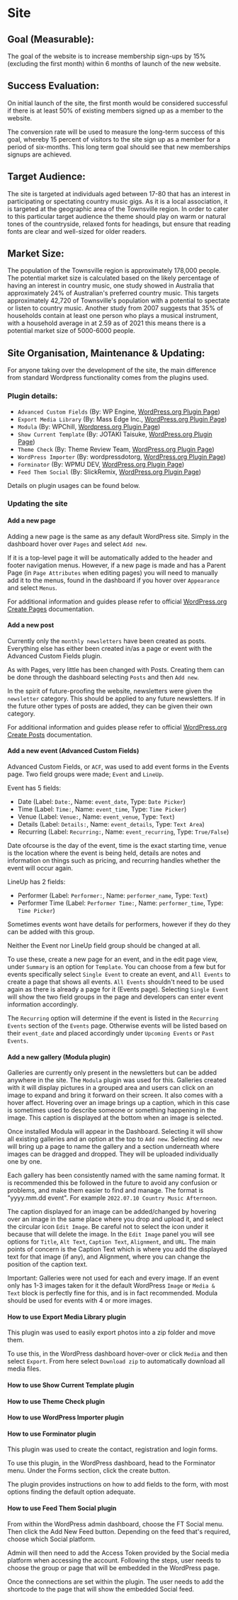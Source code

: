 # Site

## Goal (Measurable):

The goal of the website is to increase membership sign-ups by 15% (excluding the first month) within 6 months of launch
of the new website.

## Success Evaluation:

On initial launch of the site, the first month would be considered successful if there is at least 50% of existing
members signed up as a member to the website.

The conversion rate will be used to measure the long-term success of this goal, whereby 15 percent of visitors to the
site sign up as a member for a period of six-months. This long term goal should see that new memberships signups are
achieved.

## Target Audience:

The site is targeted at individuals aged between 17-80 that has an interest in participating or spectating country music
gigs. As it is a local association, it is targeted at the geographic area of the Townsville region. In order to cater to
this particular target audience the theme should play on warm or natural tones of the countryside, relaxed fonts for
headings, but ensure that reading fonts are clear and well-sized for older readers.

## Market Size:

The population of the Townsville region is approximately 178,000 people. The potential market size is calculated based
on the likely percentage of having an interest in country music, one study showed in Australia that approximately 24% of
Australian's preferred country music. This targets approximately 42,720 of Townsville's population with a potential to
spectate or listen to country music. Another study from 2007 suggests that 35% of households contain at least one person
who plays a musical instrument, with a household average in at 2.59 as of 2021 this means there is a potential market
size of 5000-6000 people.

## Site Organisation, Maintenance & Updating:
For anyone taking over the development of the site, the main difference from standard Wordpress functionality comes from the plugins used.

### Plugin details:
- `Advanced Custom Fields` (By: WP Engine, [WordPress.org Plugin Page](https://en-au.wordpress.org/plugins/advanced-custom-fields/))
- `Export Media Library` (By: Mass Edge Inc., [WordPress.org Plugin Page](https://en-au.wordpress.org/plugins/export-media-library/))
- `Modula` (By: WPChill, [Wordpress.org Plugin Page](https://en-au.wordpress.org/plugins/modula-best-grid-gallery/))
- `Show Current Template` (By: JOTAKI Taisuke, [WordPress.org Plugin Page](https://en-au.wordpress.org/plugins/show-current-template/))
- `Theme Check` (By: Theme Review Team, [WordPress.org Plugin Page](https://en-au.wordpress.org/plugins/theme-check/))
- `WordPress Importer` (By: wordpressdotorg, [WordPress.org Plugin Page](https://en-au.wordpress.org/plugins/wordpress-importer/))
- `Forminator` (By: WPMU DEV, [WordPress.org Plugin Page](https://wordpress.org/plugins/forminator/))
- `Feed Them Social` (By: SlickRemix, [WordPress.org Plugin Page](https://wordpress.org/plugins/feed-them-social/))

Details on plugin usages can be found below.

### Updating the site

#### Add a new page
Adding a new page is the same as any default WordPress site. Simply in the dashboard hover over `Pages` and select `Add new`.

If it is a top-level page it will be automatically added to the header and footer navigation menus. However, if a new page is made and has a Parent Page (in `Page Attributes` when editing pages) you will need to manually add it to the menus, found in the dashboard if you hover over `Appearance` and select `Menus`.

For additional information and guides please refer to official [WordPress.org Create Pages](https://wordpress.org/documentation/article/create-pages/) documentation.

#### Add a new post
Currently only the `monthly newsletters` have been created as posts. Everything else has either been created in/as a page or event with the Advanced Custom Fields plugin.

As with Pages, very little has been changed with Posts. Creating them can be done through the dashboard selecting `Posts` and then `Add new`.

In the spirit of future-proofing the website, newsletters were given the `newsletter` category. This should be applied to any future newsletters. If in the future other types of posts are added, they can be given their own category.

For additional information and guides please refer to official [WordPress.org Create Posts](https://wordpress.org/documentation/article/wordpress-block-editor/) documentation.

#### Add a new event (Advanced Custom Fields)
Advanced Custom Fields, or `ACF`, was used to add event forms in the Events page. Two field groups were made; `Event` and `LineUp`.

Event has 5 fields:
- Date (Label: `Date:`, Name: `event_date`, Type: `Date Picker`)
- Time (Label: `Time:`, Name: `event_time`, Type: `Time Picker`)
- Venue (Label: `Venue:`, Name: `event_venue`, Type: `Text`)
- Details (Label: `Details:`, Name: `event_details`, Type: `Text Area`)
- Recurring (Label: `Recurring:`, Name: `event_recurring`, Type: `True/False`)

Date ofcourse is the day of the event, time is the exact starting time, venue is the location where the event is being held, details are notes and information on things such as pricing, and recurring handles whether the event will occur again.

LineUp has 2 fields:
- Performer (Label: `Performer:`, Name: `performer_name`, Type: `Text`)
- Performer Time (Label: `Performer Time:`, Name: `performer_time`, Type: `Time Picker`)

Sometimes events wont have details for performers, however if they do they can be added with this group.

Neither the Event nor LineUp field group should be changed at all.

To use these, create a new page for an event, and in the edit page view, under `Summary` is an option for `Template`. You can choose from a few but for events specifically select `Single Event` to create an event, and `All Events` to create a page that shows all events. `All Events` shouldn't need to be used again as there is already a page for it (Events page). Selecting `Single Event` will show the two field groups in the page and developers can enter event information accordingly.

The `Recurring` option will determine if the event is listed in the `Recurring Events` section of the `Events` page. Otherwise events will be listed based on their `event_date` and placed accordingly under `Upcoming Events` or `Past Events`.

#### Add a new gallery (Modula plugin)
Galleries are currently only present in the newsletters but can be added anywhere in the site. The `Modula` plugin was used for this. Galleries created with it will display pictures in a grouped area and users can click on an image to expand and bring it forward on their screen. It also comes with a hover affect. Hovering over an image brings up a caption, which in this case is sometimes used to describe someone or something happening in the image. This caption is displayed at the bottom when an image is selected.

Once installed Modula will appear in the Dashboard. Selecting it will show all existing galleries and an option at the top to `Add new`. Selecting `Add new` will bring up a page to name the gallery and a section underneath where images can be dragged and dropped. They will be uploaded individually one by one.

Each gallery has been consistently named with the same naming format. It is recommended this be followed in the future to avoid any confusion or problems, and make them easier to find and manage. The format is "yyyy.mm.dd event". For example `2022.07.10 Country Music Afternoon`.

The caption displayed for an image can be added/changed by hovering over an image in the same place where you drop and upload it, and select the circular icon `Edit Image`. Be careful not to select the icon under it because that will delete the image. In the `Edit Image` panel you will see options for `Title`, `Alt Text`, `Caption Text`, `Alignment`, and `URL`. The main points of concern is the Caption Text which is where you add the displayed text for that image (if any), and Alignment, where you can change the position of the caption text.

Important: Galleries were not used for each and every image. If an event only has 1-3 images taken for it the default WordPress `Image` or `Media & Text` block is perfectly fine for this, and is in fact recommended. Modula should be used for events with 4 or more images.

#### How to use Export Media Library plugin
This plugin was used to easily export photos into a zip folder and move them.

To use this, in the WordPress dashboard hover-over or click `Media` and then select `Export`. From here select `Download zip` to automatically download all media files.

#### How to use Show Current Template plugin

#### How to use Theme Check plugin

#### How to use WordPress Importer plugin

#### How to use Forminator plugin
This plugin was used to create the contact, registration and login forms.

To use this plugin, in the WordPress dashboard, head to the Forminator menu. Under the Forms section, click the create button.

The plugin provides instructions on how to add fields to the form, with most options finding the default option adequate.

#### How to use Feed Them Social plugin
From within the WordPress admin dashboard, choose the FT Social menu. Then click the Add New Feed button. Depending on the feed that's required, choose which Social platform.

Admin will then need to add the Access Token provided by the Social media platform when accessing the account. Following the steps, user needs to choose the group or page that will
be embedded in the WordPress page.

Once the connections are set within the plugin. The user needs to add the shortcode to the page that will show the embedded Social feed.